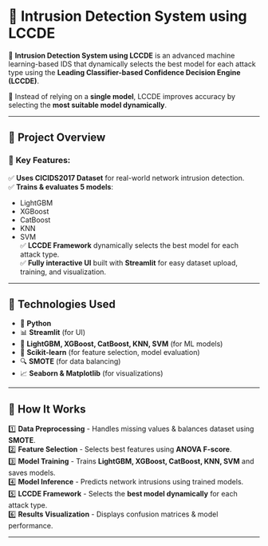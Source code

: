 # 🚀 Intrusion Detection System using LCCDE  

🔹 **Intrusion Detection System using LCCDE** is an advanced machine learning-based IDS that dynamically selects the best model for each attack type using the **Leading Classifier-based Confidence Decision Engine (LCCDE)**.  

🔹 Instead of relying on a **single model**, LCCDE improves accuracy by selecting the **most suitable model dynamically**.  

---

## 📜 **Project Overview**  
### 🚀 **Key Features:**  
✅ **Uses CICIDS2017 Dataset** for real-world network intrusion detection.  
✅ **Trains & evaluates 5 models**:  
   - LightGBM  
   - XGBoost  
   - CatBoost  
   - KNN  
   - SVM  
✅ **LCCDE Framework** dynamically selects the best model for each attack type.  
✅ **Fully interactive UI** built with **Streamlit** for easy dataset upload, training, and visualization.  

---

## 🔧 **Technologies Used**  
- 🐍 **Python**  
- 📊 **Streamlit** (for UI)  
- 🧠 **LightGBM, XGBoost, CatBoost, KNN, SVM** (for ML models)  
- 🔢 **Scikit-learn** (for feature selection, model evaluation)  
- 🔍 **SMOTE** (for data balancing)  
- 📈 **Seaborn & Matplotlib** (for visualizations)  

---

## 📌 **How It Works**  
1️⃣ **Data Preprocessing** - Handles missing values & balances dataset using **SMOTE**.  
2️⃣ **Feature Selection** - Selects best features using **ANOVA F-score**.  
3️⃣ **Model Training** - Trains **LightGBM, XGBoost, CatBoost, KNN, SVM** and saves models.  
4️⃣ **Model Inference** - Predicts network intrusions using trained models.  
5️⃣ **LCCDE Framework** - Selects the **best model dynamically** for each attack type.  
6️⃣ **Results Visualization** - Displays confusion matrices & model performance.  

---
